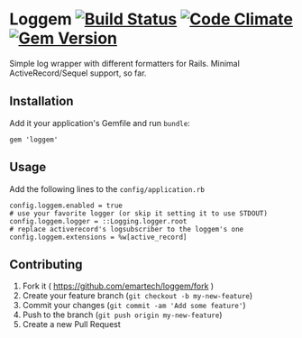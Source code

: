 # Loggem [![Build Status](https://travis-ci.org/emartech/loggem.svg?branch=master)](https://travis-ci.org/emartech/loggem) [![Code Climate](https://codeclimate.com/github/emartech/loggem/badges/gpa.svg)](https://codeclimate.com/github/emartech/loggem) [![Gem Version](https://badge.fury.io/rb/loggem.svg)](http://badge.fury.io/rb/loggem)

Simple log wrapper with different formatters for Rails. Minimal ActiveRecord/Sequel support, so far.

## Installation

Add it your application's Gemfile and run `bundle`:

    gem 'loggem'

## Usage
Add the following lines to the `config/application.rb`

    config.loggem.enabled = true
    # use your favorite logger (or skip it setting it to use STDOUT)
    config.loggem.logger = ::Logging.logger.root
    # replace activerecord's logsubscriber to the loggem's one
    config.loggem.extensions = %w[active_record]

## Contributing

1. Fork it ( https://github.com/emartech/loggem/fork )
2. Create your feature branch (`git checkout -b my-new-feature`)
3. Commit your changes (`git commit -am 'Add some feature'`)
4. Push to the branch (`git push origin my-new-feature`)
5. Create a new Pull Request
